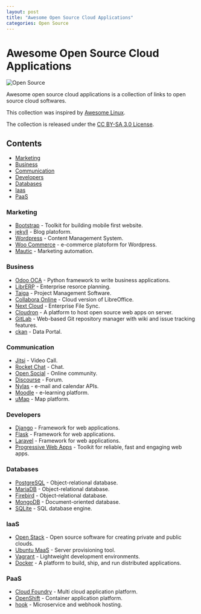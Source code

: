 ```yaml
---
layout: post
title: "Awesome Open Source Cloud Applications" 
categories: Open Source
---
```


# Awesome Open Source Cloud Applications

![Open Source](https://raw.githubusercontent.com/marcofromsicily/blog/master/images/opensource.jpg)

Awesome open source cloud applications is a collection of links to open source cloud softwares.

This collection was inspired by [Awesome Linux](https://github.com/madbob/awesome-linux-dev).

The collection is released under the [CC BY-SA 3.0 License](https://creativecommons.org/licenses/by-sa/3.0/deed.it).

## Contents

* [Marketing](#marketing)
* [Business](#business)
* [Communication](#communication)
* [Developers](#developers)
* [Databases](#databases)
* [Iaas](#iaas)
* [PaaS](#paas)

### Marketing

* [Bootstrap](http://getbootstrap.com/) - Toolkit for building mobile first website.
* [jekyll](https://jekyllrb.com/) - Blog platoform.
* [Wordpress](https://it.wordpress.org/) - Content Management System.
* [Woo Commerce](https://woocommerce.com/) - e-commerce platoform for Wordpress.
* [Mautic](https://www.mautic.org/) - Marketing automation.

### Business

* [Odoo OCA](https://odoo-community.org/) - Python framework to write business applications.
* [LibrERP](http://www.librerp.com/) - Enterprise resorce planning.
* [Taiga](https://taiga.io/) - Project Management Software.
* [Collabora Online](https://www.collaboraoffice.com/) - Cloud version of LibreOffice.
* [Next Cloud](https://nextcloud.com/) -  Enterprise File Sync.
* [Cloudron](https://cloudron.io/) - A platform to host open source web apps on server.
* [GitLab](https://gitlab.com/) - Web-based Git repository manager with wiki and issue tracking features.
* [ckan](https://ckan.org/) - Data Portal.

### Communication

* [Jitsi](https://jitsi.org/) - Video Call.
* [Rocket Chat](https://rocket.chat/) - Chat.
* [Open Social](https://www.getopensocial.com/) - Online community.
* [Discourse](https://www.discourse.org/) - Forum.
* [Nylas](https://www.nylas.com/) - e-mail and calendar APIs.
* [Moodle](https://moodle.org/) - e-learning platform.
* [uMap](https://umap.openstreetmap.fr/it/) - Map platform.


### Developers

* [Django](https://www.djangoproject.com/) - Framework for web applications.
* [Flask](http://flask.pocoo.org/) - Framework for web applications.
* [Laravel](https://laravel.com/) - Framework for web applications.
* [Progressive Web Apps](https://developers.google.com/web/progressive-web-apps/) - Toolkit for reliable, fast and engaging web apps.

### Databases

* [PostgreSQL](https://www.postgresql.org/) - Object-relational database.
* [MariaDB](https://mariadb.org/) - Object-relational database.
* [Firebird](https://firebirdsql.org/) - Object-relational database.
* [MongoDB](https://www.mongodb.com/) - Document-oriented database.
* [SQLite](https://www.sqlite.org/) - SQL database engine.

### IaaS

* [Open Stack](https://www.openstack.org/) - Open source software for creating private and public clouds.
* [Ubuntu MaaS](https://www.ubuntu.com/server/maas) - Server provisioning tool.
* [Vagrant](https://www.vagrantup.com/) -  Lightweight development environments.
* [Docker](https://www.docker.com/) - A platform to build, ship, and run distributed applications.

### PaaS

* [Cloud Foundry](https://www.cloudfoundry.org/) -  Multi cloud application platform.
* [OpenShift](https://www.openshift.com/) -  Container application platform.
* [hook](https://hook.io/) - Microservice and webhook hosting.



